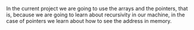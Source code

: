 In the current project we are going to use the arrays and the pointers, that is,
because we are going to learn about recursivity in our machine, in the case of
pointers we learn about how to see the address in memory.